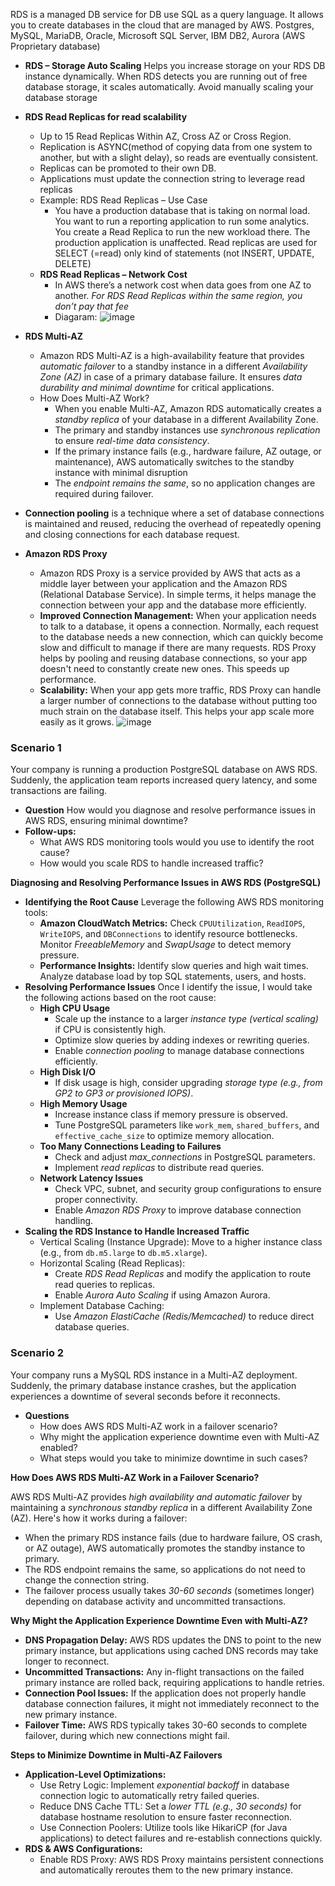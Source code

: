 RDS is a managed DB service for DB use SQL as a query language. It allows you to create databases in the cloud that are managed by AWS.
Postgres, MySQL, MariaDB, Oracle, Microsoft SQL Server, IBM DB2, Aurora (AWS Proprietary database)

- **RDS – Storage Auto Scaling** Helps you increase storage on your RDS DB instance dynamically. When RDS detects you are running out of free database storage, it scales automatically. Avoid manually scaling your database storage

- **RDS Read Replicas for read scalability**
  - Up to 15 Read Replicas Within AZ, Cross AZ or Cross Region.
  - Replication is ASYNC(method of copying data from one system to another, but with a slight delay), so reads are eventually consistent. 
  - Replicas can be promoted to their own DB.
  - Applications must update the connection string to leverage read replicas
  - Example: RDS Read Replicas – Use Case
    - You have a production database that is taking on normal load. You want to run a reporting application to run some analytics. You create a Read Replica to run the new workload there. The production application is unaffected. Read replicas are used for SELECT (=read) only kind of statements (not INSERT, UPDATE, DELETE)
  - **RDS Read Replicas – Network Cost**
    - In AWS there’s a network cost when data goes from one AZ to another. *For RDS Read Replicas within the same region, you don’t pay that fee*
    - Diagaram:  ![image](https://github.com/user-attachments/assets/2dc36c4b-c1f2-4d9b-ba05-3aa1d592a396)

- **RDS Multi-AZ**
  - Amazon RDS Multi-AZ is a high-availability feature that provides *automatic failover* to a standby instance in a different *Availability Zone (AZ)* in case of a primary database failure. It ensures *data durability and minimal downtime* for critical applications.
  - How Does Multi-AZ Work?
    - When you enable Multi-AZ, Amazon RDS automatically creates a *standby replica* of your database in a different Availability Zone.
    - The primary and standby instances use *synchronous replication* to ensure *real-time data consistency*.
    - If the primary instance fails (e.g., hardware failure, AZ outage, or maintenance), AWS automatically switches to the standby instance with minimal disruption
    - The *endpoint remains the same*, so no application changes are required during failover.

- **Connection pooling** is a technique where a set of database connections is maintained and reused, reducing the overhead of repeatedly opening and closing connections for each database request.

- **Amazon RDS Proxy**
  - Amazon RDS Proxy is a service provided by AWS that acts as a middle layer between your application and the Amazon RDS (Relational Database Service). In simple terms, it helps manage the connection between your app and the database more efficiently.
  - **Improved Connection Management:** When your application needs to talk to a database, it opens a connection. Normally, each request to the database needs a new connection, which can quickly become slow and difficult to manage if there are many requests. RDS Proxy helps by pooling and reusing database connections, so your app doesn't need to constantly create new ones. This speeds up performance.
  - **Scalability:** When your app gets more traffic, RDS Proxy can handle a larger number of connections to the database without putting too much strain on the database itself. This helps your app scale more easily as it grows.
  ![image](https://github.com/user-attachments/assets/a175a223-2b9d-41db-85a7-7325ccdd3052)


### Scenario 1 ###
Your company is running a production PostgreSQL database on AWS RDS. Suddenly, the application team reports increased query latency, and some transactions are failing.
- **Question**  How would you diagnose and resolve performance issues in AWS RDS, ensuring minimal downtime?
- **Follow-ups:**
  - What AWS RDS monitoring tools would you use to identify the root cause?
  - How would you scale RDS to handle increased traffic?

**Diagnosing and Resolving Performance Issues in AWS RDS (PostgreSQL)**
- **Identifying the Root Cause** Leverage the following AWS RDS monitoring tools:
  - **Amazon CloudWatch Metrics:** Check `CPUUtilization`, `ReadIOPS`, `WriteIOPS`, and `DBConnections` to identify resource bottlenecks. Monitor *FreeableMemory* and *SwapUsage* to detect memory pressure.
  - **Performance Insights:** Identify slow queries and high wait times. Analyze database load by top SQL statements, users, and hosts.
- **Resolving Performance Issues** Once I identify the issue, I would take the following actions based on the root cause:
  - **High CPU Usage**
    - Scale up the instance to a larger *instance type (vertical scaling)* if CPU is consistently high.
    - Optimize slow queries by adding indexes or rewriting queries.
    - Enable *connection pooling* to manage database connections efficiently.
  - **High Disk I/O**
    - If disk usage is high, consider upgrading *storage type (e.g., from GP2 to GP3 or provisioned IOPS)*.
  - **High Memory Usage**
    - Increase instance class if memory pressure is observed.
    - Tune PostgreSQL parameters like `work_mem`, `shared_buffers`, and `effective_cache_size` to optimize memory allocation.
  - **Too Many Connections Leading to Failures**
    - Check and adjust *max_connections* in PostgreSQL parameters.
    - Implement *read replicas* to distribute read queries.
  - **Network Latency Issues**
    - Check VPC, subnet, and security group configurations to ensure proper connectivity.
    - Enable *Amazon RDS Proxy* to improve database connection handling.
- **Scaling the RDS Instance to Handle Increased Traffic**
  - Vertical Scaling (Instance Upgrade): Move to a higher instance class (e.g., from `db.m5.large` to `db.m5.xlarge`).
  - Horizontal Scaling (Read Replicas):
    - Create *RDS Read Replicas* and modify the application to route read queries to replicas.
    - Enable *Aurora Auto Scaling* if using Amazon Aurora.
  - Implement Database Caching:
    - Use *Amazon ElastiCache (Redis/Memcached)* to reduce direct database queries.

### Scenario 2 ###
Your company runs a MySQL RDS instance in a Multi-AZ deployment. Suddenly, the primary database instance crashes, but the application experiences a downtime of several seconds before it reconnects.
- **Questions**
  - How does AWS RDS Multi-AZ work in a failover scenario?
  - Why might the application experience downtime even with Multi-AZ enabled?
  - What steps would you take to minimize downtime in such cases?
 
**How Does AWS RDS Multi-AZ Work in a Failover Scenario?**

AWS RDS Multi-AZ provides *high availability and automatic failover* by maintaining a *synchronous standby replica* in a different Availability Zone (AZ). Here's how it works during a failover:
- When the primary RDS instance fails (due to hardware failure, OS crash, or AZ outage), AWS automatically promotes the standby instance to primary.
- The RDS endpoint remains the same, so applications do not need to change the connection string.
- The failover process usually takes *30-60 seconds* (sometimes longer) depending on database activity and uncommitted transactions.

**Why Might the Application Experience Downtime Even with Multi-AZ?**
- **DNS Propagation Delay:** AWS RDS updates the DNS to point to the new primary instance, but applications using cached DNS records may take longer to reconnect.
- **Uncommitted Transactions:** Any in-flight transactions on the failed primary instance are rolled back, requiring applications to handle retries.
- **Connection Pool Issues:** If the application does not properly handle database connection failures, it might not immediately reconnect to the new primary instance.
- **Failover Time:** AWS RDS typically takes 30-60 seconds to complete failover, during which new connections might fail.

**Steps to Minimize Downtime in Multi-AZ Failovers**
- **Application-Level Optimizations:**
  - Use Retry Logic: Implement *exponential backoff* in database connection logic to automatically retry failed queries.
  - Reduce DNS Cache TTL: Set a *lower TTL (e.g., 30 seconds)* for database hostname resolution to ensure faster reconnection.
  - Use Connection Poolers: Utilize tools like HikariCP (for Java applications) to detect failures and re-establish connections quickly.
- **RDS & AWS Configurations:**
  - Enable RDS Proxy: AWS RDS Proxy maintains persistent connections and automatically reroutes them to the new primary instance.

